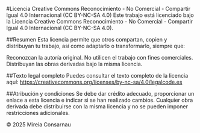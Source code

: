 #Licencia Creative Commons Reconocimiento - No Comercial - Compartir Igual 4.0 Internacional (CC BY-NC-SA 4.0)
Este trabajo está licenciado bajo la Licencia Creative Commons Reconocimiento - No Comercial - Compartir Igual 4.0 Internacional (CC BY-NC-SA 4.0).

##Resumen
Esta licencia permite que otros compartan, copien y distribuyan tu trabajo, así como adaptarlo o transformarlo, siempre que:

Reconozcan la autoría original.
No utilicen el trabajo con fines comerciales.
Distribuyan las obras derivadas bajo la misma licencia.


##Texto legal completo
Puedes consultar el texto completo de la licencia aquí:
https://creativecommons.org/licenses/by-nc-sa/4.0/legalcode.es

##Atribución y condiciones
Se debe dar crédito adecuado, proporcionar un enlace a esta licencia e indicar si se han realizado cambios. Cualquier obra derivada debe distribuirse con la misma licencia y no se pueden imponer restricciones adicionales.

© 2025 Mireia Consarnau
